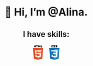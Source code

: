 <h1 align="center">👋 Hi, I’m @Alina.</h1>
<h2 align="center">I have skills:</h2>
<p align="center">
    <img
      src="https://raw.githubusercontent.com/devicons/devicon/master/icons/html5/html5-original-wordmark.svg"
      alt="html5"
      width="40"
      height="40"
    />
  </a>
    <img
      src="https://raw.githubusercontent.com/devicons/devicon/master/icons/css3/css3-original-wordmark.svg"
      alt="css3"
      width="40"
      height="40"
    />
  </a>
<!---
Exremum/Exremum is a ✨ special ✨ repository because its `README.md` (this file) appears on your GitHub profile.
You can click the Preview link to take a look at your changes.
--->
